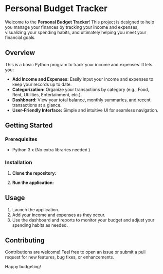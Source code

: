 # Personal Budget Tracker

Welcome to the **Personal Budget Tracker**! This project is designed to help you manage your finances by tracking your income and expenses, visualizing your spending habits, and ultimately helping you meet your financial goals.

## Overview
  This is a basic Python program to track your income and expenses. It lets you:
- **Add Income and Expenses:** Easily input your income and expenses to keep your records up to date.
- **Categorization:** Organize your transactions by category (e.g., Food, Rent, Utilities, Entertainment, etc.).
- **Dashboard:** View your total balance, monthly summaries, and recent transactions at a glance.
- **User-Friendly Interface:** Simple and intuitive UI for seamless navigation.

## Getting Started

### Prerequisites

- Python 3.x (No extra libraries needed )


### Installation

1. **Clone the repository:**

  
3. **Run the application:**


## Usage

1. Launch the application.
2. Add your income and expenses as they occur.
3. Use the dashboard and reports to monitor your budget and adjust your spending habits as needed.


## Contributing

Contributions are welcome! Feel free to open an issue or submit a pull request for new features, bug fixes, or enhancements.



Happy budgeting!
